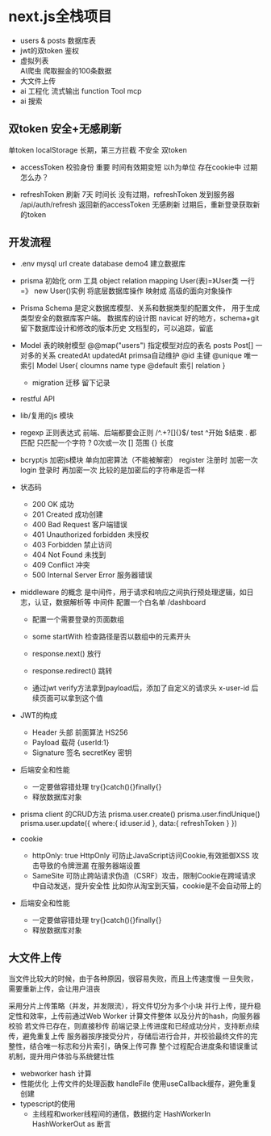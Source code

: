 # next.js全栈项目

- users & posts 数据库表
- jwt的双token  鉴权
- 虚拟列表  
    AI爬虫 爬取掘金的100条数据
- 大文件上传
- ai 工程化
    流式输出
    function Tool
    mcp
- ai 搜索

## 双token 安全+无感刷新
单token  localStorage 长期，第三方拦截 不安全
双token
  - accessToken 校验身份 重要 时间有效期变短 以h为单位 存在cookie中
      过期怎么办？

  - refreshToken 刷新 7天 时间长
      没有过期，refreshToken 发到服务器  /api/auth/refresh
      返回新的accessToken 无感刷新
      过期后，重新登录获取新的token


## 开发流程
- .env
  mysql url
  create database demo4 建立数据库
- prisma 初始化
    orm 工具
    object relation mapping
    User(表)=》User类
    一行    =》 new User()实例
    将底层数据库操作 映射成 高级的面向对象操作
- Prisma Schema 是定义数据库模型、关系和数据类型的配置文件，
用于生成类型安全的数据库客户端。
    数据库的设计图
    navicat 好的地方，schema+git留下数据库设计和修改的版本历史
    文档型的，可以追踪，留底

- Model 表的映射模型
    @@map("users")  指定模型对应的表名
    posts Post[] 一对多的关系
    createdAt updatedAt  primsa自动维护
    @id 主键 @unique 唯一索引
    Model User{
      cloumns name type @default
      索引
      relation
    }

    - migration 迁移
        留下记录

- restful API
- lib/复用的js 模块
- regexp 正则表达式
    前端、后端都要会正则
    /^.+?[]{}$/ test
    ^开始  $结束
    . 都匹配 只匹配一个字符
    ? 0次或一次
    [] 范围
    {} 长度
- bcryptjs 加密js模块 单向加密算法（不能被解密）
    register 注册时 加密一次
    login 登录时 再加密一次
    比较的是加密后的字符串是否一样
- 状态码
    - 200 OK  成功
    - 201 Created 成功创建
    - 400 Bad Request 客户端错误
    - 401 Unauthorized forbidden 未授权
    - 403 Forbidden 禁止访问
    - 404 Not Found 未找到
    - 409 Conflict 冲突
    - 500 Internal Server Error 服务器错误

- middleware 的概念
    是中间件，用于请求和响应之间执行预处理逻辑，如日志，认证，数据解析等
    中间件 配置一个白名单
    /dashboard 
    - 配置一个需要登录的页面数组
    - some startWith 检查路径是否以数组中的元素开头
    - response.next() 放行
    - response.redirect() 跳转

    - 通过jwt verify方法拿到payload后，添加了自定义的请求头
        x-user-id
        后续页面可以拿到这个值
- JWT的构成
    - Header 头部
        前面算法 HS256
    - Payload 载荷
        {userId:1}
    - Signature 签名
        secretKey 密钥

- 后端安全和性能
    - 一定要做容错处理
        try{}catch(){}finally{}
    - 释放数据库对象
- prisma client 的CRUD方法
    prisma.user.create()
    prisma.user.findUnique()
    prisma.user.update({
      where:{
        id:user.id
      },
      data:{
        refreshToken
      }
    })

- cookie
    - httpOnly: true
        HttpOnly 可防止JavaScript访问Cookie,有效抵御XSS 攻击导致的令牌泄漏
        在服务器端设置
    - SameSite
        可防止跨站请求伪造（CSRF）攻击，限制Cookie在跨域请求中自动发送，提升安全性
        比如你从淘宝到天猫，cookie是不会自动带上的

- 后端安全和性能
    - 一定要做容错处理
     try{}catch(){}finally{}
    - 释放数据库对象

## 大文件上传
当文件比较大的时候，由于各种原因，很容易失败，而且上传速度慢
一旦失败，需要重新上传，会让用户沮丧

采用分片上传策略（并发，并发限流），将文件切分为多个小块
并行上传，提升稳定性和效率，上传前通过Web Worker 计算文件整体
以及分片的hash，向服务器校验
若文件已存在，则直接秒传
前端记录上传进度和已经成功分片，支持断点续传，避免重复上传
服务器按序接受分片，存储后进行合并，并校验最终文件的完整性，结合唯一标志和分片索引，确保上传可靠
整个过程配合进度条和错误重试机制，提升用户体验与系统健壮性

- webworker hash 计算
- 性能优化
    上传文件的处理函数 handleFile 使用useCallback缓存，避免重复创建
- typescript的使用
    - 主线程和worker线程间的通信，数据约定
    HashWorkerIn
    HashWorkerOut
    as 断言
